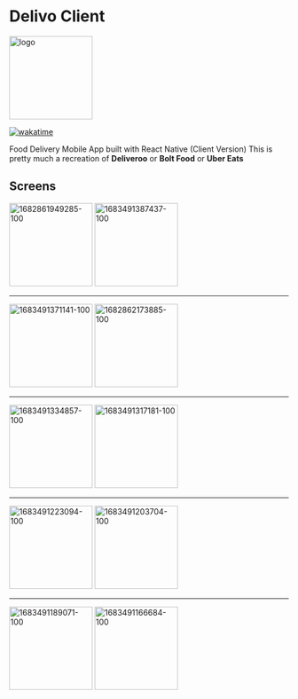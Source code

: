 # Delivo Client

<img src="https://links.papareact.com/wru" alt="logo" width="150px" />

[![wakatime](https://wakatime.com/badge/user/9657174f-2430-4dfd-aaef-2b316eb71a36/project/4dad109f-d383-4b01-8ab7-3eaefd27da98.svg)](https://wakatime.com/badge/user/9657174f-2430-4dfd-aaef-2b316eb71a36/project/4dad109f-d383-4b01-8ab7-3eaefd27da98)

Food Delivery Mobile App built with React Native (Client Version)
This is pretty much a recreation of **Deliveroo** or **Bolt Food** 
or **Uber Eats**

## Screens
<img src="https://i.ibb.co/T474Pww/1682861949285-100.png" alt="1682861949285-100" width="150px">
<img src="https://i.ibb.co/hZ1GwK4/1683491387437-100.png" alt="1683491387437-100" width="150px">
<hr>
<img src="https://i.ibb.co/xhbP5rr/1683491371141-100.png" alt="1683491371141-100" width="150px">
<img src="https://i.ibb.co/CKRtwzM/1682862173885-100.png" alt="1682862173885-100" width="150px">
<hr>
<img src="https://i.ibb.co/GVqQ14P/1683491334857-100.png" alt="1683491334857-100" width="150px">
<img src="https://i.ibb.co/SNSpqKB/1683491317181-100.png" alt="1683491317181-100" width="150px">
<hr>
<img src="https://i.ibb.co/gvcCJhL/1683491223094-100.png" alt="1683491223094-100" width="150px">
<img src="https://i.ibb.co/82P245d/1683491203704-100.png" alt="1683491203704-100" width="150px">
<hr>
<img src="https://i.ibb.co/wBqTCs6/1683491189071-100.png" alt="1683491189071-100" width="150px">
<img src="https://i.ibb.co/BrQ4FyL/1683491166684-100.png" alt="1683491166684-100" width="150px">
